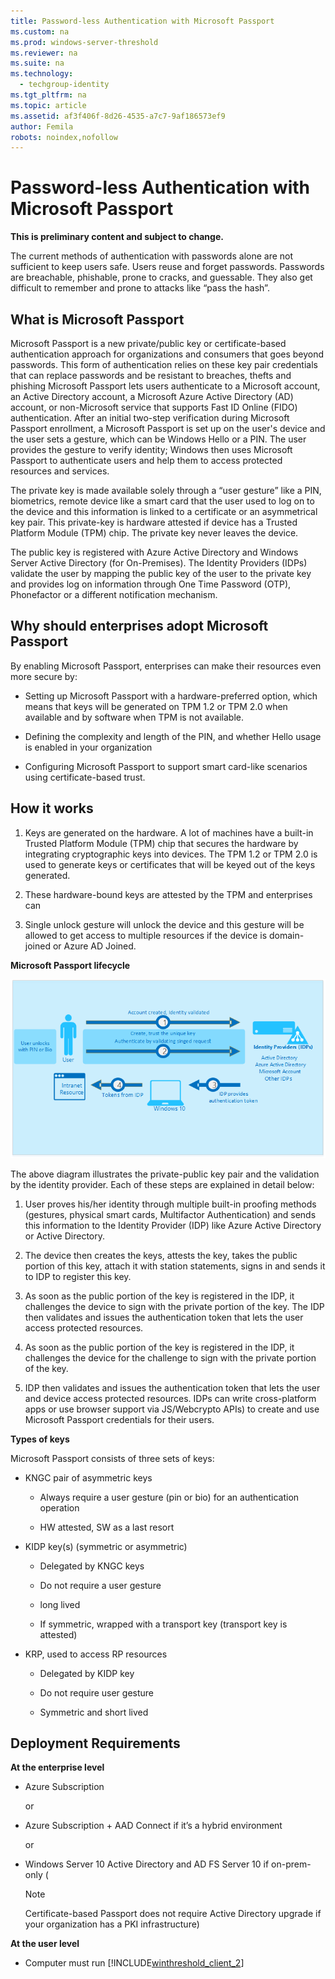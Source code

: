 ```yaml
---
title: Password-less Authentication with Microsoft Passport
ms.custom: na
ms.prod: windows-server-threshold
ms.reviewer: na
ms.suite: na
ms.technology: 
  - techgroup-identity
ms.tgt_pltfrm: na
ms.topic: article
ms.assetid: af3f406f-8d26-4535-a7c7-9af186573ef9
author: Femila
robots: noindex,nofollow
---
```

# Password-less Authentication with Microsoft Passport
**This is preliminary content and subject to change.**  
  
The current methods of authentication with passwords alone are not sufficient to keep users safe. Users reuse and forget passwords. Passwords are breachable, phishable, prone to cracks, and guessable. They also get difficult to remember and prone to attacks like “pass the hash”.  
  
## What is Microsoft Passport  
Microsoft Passport is a new private\/public key or certificate\-based authentication approach for organizations and consumers that goes beyond passwords. This form of authentication relies on these key pair credentials that can replace passwords and be resistant to breaches, thefts and phishing  Microsoft Passport lets users authenticate to a Microsoft account, an Active Directory account, a Microsoft Azure Active Directory \(AD\) account, or non\-Microsoft service that supports Fast ID Online \(FIDO\) authentication. After an initial two\-step verification during Microsoft Passport enrollment, a Microsoft Passport is set up on the user's device and the user sets a gesture, which can be Windows Hello or a PIN. The user provides the gesture to verify identity; Windows then uses Microsoft Passport to authenticate users and help them to access protected resources and services.  
  
The private key is made available solely through a “user gesture” like a PIN, biometrics, remote device like a smart card that the user used to log on to the device and this information is linked to a certificate or an asymmetrical key pair. This private\-key is hardware attested if device has a Trusted Platform Module \(TPM\) chip. The private key never leaves the device.  
  
The public key is registered with Azure Active Directory and Windows Server Active Directory \(for On\-Premises\). The Identity Providers \(IDPs\) validate the user by mapping the public key of the user to the private key and provides log on information through One Time Password \(OTP\), Phonefactor or a different notification mechanism.  
  
## Why should enterprises adopt Microsoft Passport  
By enabling Microsoft Passport, enterprises can make their resources even more secure by:  
  
-   Setting up Microsoft Passport with a hardware\-preferred option, which means that keys will be generated on TPM 1.2 or TPM 2.0 when available and by software when TPM is not available.  
  
-   Defining the complexity and length of the PIN, and whether Hello usage is enabled in your organization  
  
-   Configuring Microsoft Passport to support smart card\-like scenarios using certificate\-based trust.  
  
## How it works  
  
1.  Keys are generated on the hardware. A lot of machines have a built\-in Trusted Platform Module \(TPM\) chip that secures the hardware by integrating cryptographic keys into devices. The TPM 1.2 or TPM 2.0 is used to generate keys or certificates that will be keyed out of the keys generated.  
  
2.  These hardware\-bound keys are attested by the TPM and enterprises can  
  
3.  Single unlock gesture will unlock the device and this gesture will be allowed to get access to multiple resources if the device is domain\-joined or Azure AD Joined.  
  
**Microsoft Passport lifecycle**  
  
![](../Image/AD_WindowsPassport.bmp)  
  
The above diagram illustrates the private\-public key pair and the validation by the identity provider. Each of these steps are explained in detail below:  
  
1.  User proves his\/her identity through multiple built\-in proofing methods \(gestures, physical smart cards, Multifactor Authentication\) and sends this information to the Identity Provider \(IDP\) like Azure Active Directory or Active Directory.  
  
2.  The device then creates the keys, attests the key, takes the public portion of this key, attach it with station statements, signs in and sends it to IDP to register this key.  
  
3.  As soon as the public portion of the key is registered in the IDP, it challenges the device to sign with the private portion of the key. The IDP then validates and issues the authentication token that lets the user access protected resources.  
  
4.  As soon as the public portion of the key is registered in the IDP, it challenges the device for the challenge to sign with the private portion of the key.  
  
5.  IDP then validates and issues the authentication token that lets the user and device access protected resources. IDPs can write cross\-platform apps or use browser support via JS\/Webcrypto APIs\) to create and use Microsoft Passport credentials for their users.  
  
**Types of keys**  
  
Microsoft Passport consists of three sets of keys:  
  
-   KNGC pair of asymmetric keys  
  
    -   Always require a user gesture \(pin or bio\) for an authentication operation  
  
    -   HW attested, SW as a last resort  
  
-   KIDP key\(s\) \(symmetric or asymmetric\)  
  
    -   Delegated by KNGC keys  
  
    -   Do not require a user gesture  
  
    -   long lived  
  
    -   If symmetric, wrapped with a transport key \(transport key is attested\)  
  
-   KRP, used to access RP resources  
  
    -   Delegated by KIDP key  
  
    -   Do not require user gesture  
  
    -   Symmetric and short lived  
  
## Deployment Requirements  
**At the enterprise level**  
  
-   Azure Subscription  
  
    or  
  
-   Azure Subscription \+ AAD Connect if it’s a hybrid environment  
  
    or  
  
-   Windows Server 10 Active Directory and AD FS Server 10 if on\-prem\-only \(  
  
    > [!NOTE]  
    > Certificate\-based Passport does not require Active Directory upgrade if your organization has a PKI infrastructure\)  
  
**At the user level**  
  
-   Computer must run [!INCLUDE[winthreshold_client_2](../Token/winthreshold_client_2_md.md)]  
  
